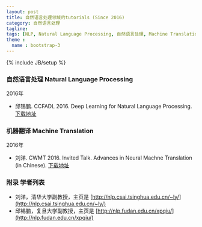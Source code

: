 ```yaml
---
layout: post
title: 自然语言处理领域的tutorials (Since 2016)
category: 自然语言处理
tagline:
tags: [NLP, Natural Language Processing, 自然语言处理, Machine Translation, 机器翻译]
theme :
  name : bootstrap-3
---
```

{% include JB/setup %}

### 自然语言处理 Natural Language Processing

2016年

+ 邱锡鹏. CCFADL 2016. Deep Learning for Natural Language Processing. [下载地址](http://nlp.fudan.edu.cn/xpqiu/slides/20160529_DL4NLP@CCFADL.pdf)

### 机器翻译 Machine Translation

2016年

+ 刘洋. CWMT 2016. Invited Talk. Advances in Neural Machne Translation (in Chinese). [下载地址](http://nlp.csai.tsinghua.edu.cn/~ly/talks/cwmt2016_ly_v3_160826.pptx)

### 附录 学者列表

+ 刘洋，清华大学副教授，主页是 [http://nlp.csai.tsinghua.edu.cn/~ly/](http://nlp.csai.tsinghua.edu.cn/~ly/)
+ 邱锡鹏，复旦大学副教授，主页是 [http://nlp.fudan.edu.cn/xpqiu/](http://nlp.fudan.edu.cn/xpqiu/)
